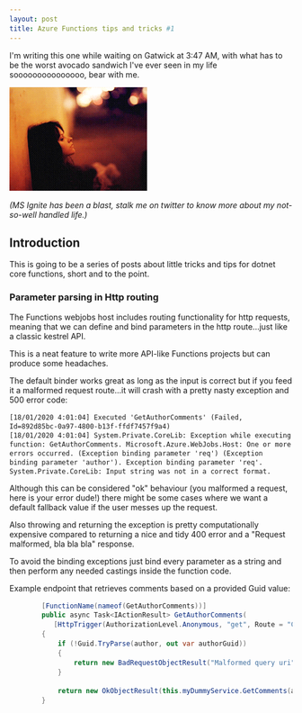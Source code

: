 ```yaml
---
layout: post
title: Azure Functions tips and tricks #1
---
```



I'm writing this one while waiting on Gatwick at 3:47 AM, with what has to be the worst avocado sandwich I've ever seen in my life sooooooooooooooo, bear with me.

![](https://raw.githubusercontent.com/jmolla31/jmolla31.github.io/master/images/avril-nobodyshome-guitar.gif)


*(MS Ignite has been a blast, stalk me on twitter to know more about my not-so-well handled life.)*


## Introduction

This is going to be a series of posts about little tricks and tips for dotnet core functions, short and to the point.


### Parameter parsing in Http routing

The Functions webjobs host includes routing functionality for http requests, meaning that we can define and bind parameters in the http route...just like a classic kestrel API.

This is a neat feature to write more API-like Functions projects but can produce some headaches.

The default binder works great as long as the input is correct but if you feed it a malformed request route...it will crash with a pretty nasty exception and 500 error code:

```
[18/01/2020 4:01:04] Executed 'GetAuthorComments' (Failed, Id=892d85bc-0a97-4800-b13f-ffdf7457f9a4)
[18/01/2020 4:01:04] System.Private.CoreLib: Exception while executing function: GetAuthorComments. Microsoft.Azure.WebJobs.Host: One or more errors occurred. (Exception binding parameter 'req') (Exception binding parameter 'author'). Exception binding parameter 'req'. System.Private.CoreLib: Input string was not in a correct format.
```

Although this can be considered "ok" behaviour (you malformed a request, here is your error dude!) there might be some cases where we want a default fallback value if the user messes up the request.

Also throwing and returning the exception is pretty computationally expensive compared to returning a nice and tidy 400 error and a "Request malformed, bla bla bla" response.


To avoid the binding exceptions just bind every parameter as a string and then perform any needed castings inside the function code.

Example endpoint that retrieves comments based on a provided Guid value:


```csharp
        [FunctionName(nameof(GetAuthorComments))]
        public async Task<IActionResult> GetAuthorComments(
           [HttpTrigger(AuthorizationLevel.Anonymous, "get", Route = "Comment/Author/{author}")] HttpRequest req, int author, ILogger log)
        {
            if (!Guid.TryParse(author, out var authorGuid))
            {
                return new BadRequestObjectResult("Malformed query uri");
            }

            return new OkObjectResult(this.myDummyService.GetComments(authorGuid));
        }
```

